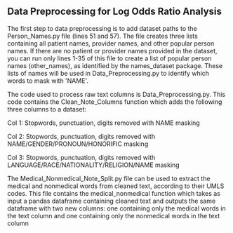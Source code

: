 ## Data Preprocessing for Log Odds Ratio Analysis

The first step to data preprocessing is to add dataset paths to the Person_Names.py file (lines 51 and 57). The file creates three lists containing all patient names, provider names, and other popular person names. If there are no patient or provider names provided in the dataset, you can run only lines 1-35 of this file to create a list of popular person names (other_names), as identified by the names_dataset package. These lists of names will be used in Data_Preprocessing.py to identify which words to mask with 'NAME'.


The code used to process raw text columns is Data_Preprocessing.py. This code contains the Clean_Note_Columns function which adds the following three columns to a dataset:

Col 1: Stopwords, punctuation, digits removed with NAME masking

Col 2:  Stopwords, punctuation, digits removed with NAME/GENDER/PRONOUN/HONORIFIC masking

Col 3: Stopwords, punctuation, digits removed with LANGUAGE/RACE/NATIONALITY/RELIGION/NAME masking


The Medical_Nonmedical_Note_Split.py file can be used to extract the medical and nonmedical words from cleaned text, according to their UMLS codes. This file contains the medical_nonmedical function which takes as input a pandas dataframe containing cleaned text and outputs the same dataframe with two new columns: one containing only the medical words in the text column and one containing only the nonmedical words in the text column
